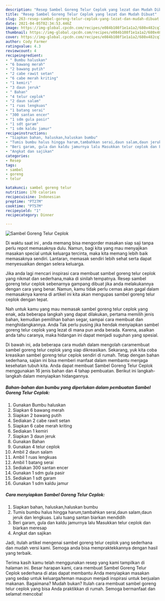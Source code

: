 ```yaml
---
description: "Resep Sambel Goreng Telur Ceplok yang lezat dan Mudah Dibuat"
title: "Resep Sambel Goreng Telur Ceplok yang lezat dan Mudah Dibuat"
slug: 263-resep-sambel-goreng-telur-ceplok-yang-lezat-dan-mudah-dibuat
date: 2021-04-05T02:34:53.446Z
image: https://img-global.cpcdn.com/recipes/e084b108f1e1a1a2/680x482cq70/sambel-goreng-telur-ceplok-foto-resep-utama.jpg
thumbnail: https://img-global.cpcdn.com/recipes/e084b108f1e1a1a2/680x482cq70/sambel-goreng-telur-ceplok-foto-resep-utama.jpg
cover: https://img-global.cpcdn.com/recipes/e084b108f1e1a1a2/680x482cq70/sambel-goreng-telur-ceplok-foto-resep-utama.jpg
author: Cody Farmer
ratingvalue: 4.3
reviewcount: 4
recipeingredient:
- " Bumbu haluskan"
- "6 bawang merah"
- "2 bawang putih"
- "2 cabe rawit setan"
- "6 cabe merah kriting"
- "1 kemiri"
- "3 daun jeruk"
- " Bahan"
- "4 telur ceplok"
- "2 daun salam"
- "1 ruas lengkuas"
- "1 batang serai"
- "300 santan encer"
- "1 sdm gula pasir"
- "1 sdt garam"
- "1 sdm kaldu jamur"
recipeinstructions:
- "Siapkan bahan, haluskan,haluskan bumbu"
- "Tumis bumbu halus hingga harum,tambahkan serai,daun salam,daun jeruk dan lengkuas. Lalu tuang santan biarkan mendidih"
- "Beri garam, gula dan kaldu jamurnya lalu Masukkan telur ceplok dan biarkan meresap"
- "Angkat dan sajikan"
categories:
- Resep
tags:
- sambel
- goreng
- telur

katakunci: sambel goreng telur 
nutrition: 170 calories
recipecuisine: Indonesian
preptime: "PT27M"
cooktime: "PT57M"
recipeyield: "1"
recipecategory: Dinner

---
```



![Sambel Goreng Telur Ceplok](https://img-global.cpcdn.com/recipes/e084b108f1e1a1a2/680x482cq70/sambel-goreng-telur-ceplok-foto-resep-utama.jpg)

Di waktu  saat ini , anda memang bisa mengorder masakan siap saji tanpa perlu repot memasaknya dulu. Namun, bagi kita yang mau menyajikan masakan special untuk keluarga tercinta, maka kita memang lebih baik memasaknya sendiri. Lantaran, memasak sendiri lebih sehat serta dapat menyesuaikan dengan selera keluarga.

Jika anda lagi mencari inspirasi cara membuat sambel goreng telur ceplok yang nikmat dan sederhana,maka di sinilah tempatnya. Resep sambel goreng telur ceplok  sebenarnya gampang dibuat jika anda melakukannya dengan cara yang benar. Namun, kamu tidak perlu cemas akan gagal dalam memasaknya 
karena di artikel ini kita akan mengupas sambel goreng telur ceplok dengan tepat.  



Nah untuk kamu yang mau memasak sambel goreng telur ceplok yang enak, ada beberapa langkah yang dapat dilakukan, pertama memilih jenis bahan, kemudian pemilihan bahan segar, sampai cara membuat dan menghidangkannya. Anda Tak perlu pusing jika hendak menyiapkan sambel goreng telur ceplok yang lezat di mana pun anda berada. Karena, asalkan anda  tahu caranya, maka hidangan ini dapat menjadi suguhan yang spesial.

Di bawah ini, ada beberapa cara mudah dalam mengolah caramembuat sambel goreng telur ceplok yang siap dikreasikan. Sekarang, yuk kita coba kreasikan sambel goreng telur ceplok sendiri di rumah. Tetap dengan bahan sederhana, sajian ini bisa memberi manfaat dalam membantu menjaga kesehatan tubuh kita. Anda dapat membuat Sambel Goreng Telur Ceplok menggunakan 16 jenis bahan dan 4 tahap pembuatan. Berikut ini langkah-langkah dalam menyiapkan hidangannya.

<!--inarticleads1-->

##### Bahan-bahan dan bumbu yang diperlukan dalam pembuatan Sambel Goreng Telur Ceplok:

1. Gunakan  Bumbu haluskan
1. Siapkan 6 bawang merah
1. Siapkan 2 bawang putih
1. Sediakan 2 cabe rawit setan
1. Siapkan 6 cabe merah kriting
1. Sediakan 1 kemiri
1. Siapkan 3 daun jeruk
1. Gunakan  Bahan
1. Gunakan 4 telur ceplok
1. Ambil 2 daun salam
1. Ambil 1 ruas lengkuas
1. Ambil 1 batang serai
1. Sediakan 300 santan encer
1. Gunakan 1 sdm gula pasir
1. Sediakan 1 sdt garam
1. Gunakan 1 sdm kaldu jamur




<!--inarticleads2-->

##### Cara menyiapkan Sambel Goreng Telur Ceplok:

1. Siapkan bahan, haluskan,haluskan bumbu
1. Tumis bumbu halus hingga harum,tambahkan serai,daun salam,daun jeruk dan lengkuas. Lalu tuang santan biarkan mendidih
1. Beri garam, gula dan kaldu jamurnya lalu Masukkan telur ceplok dan biarkan meresap
1. Angkat dan sajikan




Jadi, itulah artikel mengenai  sambel goreng telur ceplok  yang sederhana dan mudah versi kami. Semoga anda bisa mempraktekkannya dengan hasil yang terbaik. 

Terima kasih kamu telah menggunakan resep yang kami tampilkan di halaman ini. Besar harapan kami, cara membuat  Sambel Goreng Telur Ceplok sederhana di atas dapat membantu Anda menyiapkan masakan yang sedap untuk keluarga/teman maupun menjadi inspirasi untuk berjualan makanan. Bagaimana? Mudah bukan? Itulah cara membuat sambel goreng telur ceplok yang bisa Anda praktikkan di rumah. Semoga bermanfaat dan selamat mencoba!

